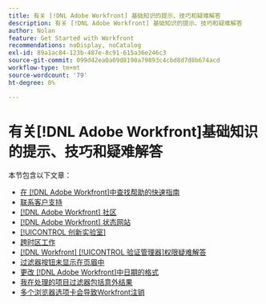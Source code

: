 ```yaml
---
title: 有关 [!DNL Adobe Workfront] 基础知识的提示、技巧和疑难解答
description: 有关 [!DNL Adobe Workfront] 基础知识的提示、技巧和疑难解答
author: Nolan
feature: Get Started with Workfront
recommendations: noDisplay, noCatalog
exl-id: 89a1ac84-123b-487e-8c91-615a36e246c3
source-git-commit: 099d42ea0a09d8190a79893c4cbd8d7d8b674acd
workflow-type: tm+mt
source-wordcount: '79'
ht-degree: 0%

---
```


# 有关[!DNL Adobe Workfront]基础知识的提示、技巧和疑难解答

本节包含以下文章：

* [在 [!DNL Adobe Workfront]中查找帮助的快速指南](../../workfront-basics/tips-tricks-and-troubleshooting/guide-for-help-in-workfront.md)
* [联系客户支持](../../workfront-basics/tips-tricks-and-troubleshooting/contact-customer-support.md)
* [ [!DNL Adobe Workfront] 社区](../../workfront-basics/tips-tricks-and-troubleshooting/workfront-community.md)
* [ [!DNL Adobe Workfront] 状态网站](../../workfront-basics/tips-tricks-and-troubleshooting/understand-the-status-site.md)
* [[!UICONTROL 创新实验室]](../../workfront-basics/tips-tricks-and-troubleshooting/idea-exchange.md)
* [跨时区工作](../../workfront-basics/tips-tricks-and-troubleshooting/working-across-timezones.md)
* [[!DNL Workfront] [!UICONTROL 验证管理器]权限疑难解答](../../workfront-basics/tips-tricks-and-troubleshooting/wp-manager-permissions-troubleshooting.md)
* [过滤器按钮未显示在页眉中](../../workfront-basics/tips-tricks-and-troubleshooting/filter-buttons-do-not-display-in-page-headers.md)
* [更改 [!DNL Adobe Workfront]中日期的格式](../tips-tricks-and-troubleshooting/change-date-format-chrome.md)
* [我在处理的项目过滤器包括意外结果](../tips-tricks-and-troubleshooting/projects-im-on-filter-including-unexpected-results.md)
* [多个浏览器选项卡会导致Workfront注销](/help/quicksilver/workfront-basics/tips-tricks-and-troubleshooting/multiple-browser-tabs-cause-logout.md)
